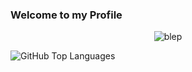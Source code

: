 ### Welcome to my Profile

<p align="center">
  <img src="https://gcdnb.pbrd.co/images/CVvzMxntevZV.gif?o=1" alt="blep">
</p>
<p>
  <img align="center" alt="GitHub Top Languages" src="https://github-readme-stats.vercel.app/api/top-langs/?username=RevolverSnake412&hide_border=true" />
</p>

<!--
**RevolverSnake412/RevolverSnake412** is a ✨ _special_ ✨ repository because its `README.md` (this file) appears on your GitHub profile.

Here are some ideas to get you started:

- 🔭 I’m currently working on ...
- 🌱 I’m currently learning ...
- 👯 I’m looking to collaborate on ...
- 🤔 I’m looking for help with ...
- 💬 Ask me about ...
- 📫 How to reach me: ...
- 😄 Pronouns: ...
- ⚡ Fun fact: ...
-->
